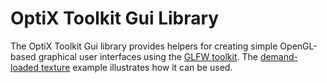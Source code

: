 # OptiX Toolkit Gui Library

The OptiX Toolkit Gui library provides helpers for creating simple OpenGL-based graphical user
interfaces using the [GLFW toolkit](https://www.glfw.org/).  The 
[demand-loaded texture](../examples/DemandLoading/Texture/texture.cpp) example illustrates how it can be used.
